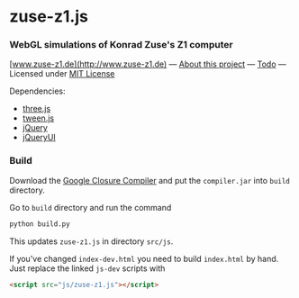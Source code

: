 zuse-z1.js
==========

### WebGL simulations of Konrad Zuse's Z1 computer ###

[www.zuse-z1.de](http://www.zuse-z1.de) — [About this project](https://github.com/daign/zuse-z1.js/wiki/About) — [Todo](https://github.com/daign/zuse-z1.js/wiki/Todo) — Licensed under [MIT License](https://github.com/daign/zuse-z1.js/blob/master/LICENSE.txt)

Dependencies:
* [three.js](https://github.com/mrdoob/three.js)
* [tween.js](https://github.com/sole/tween.js)
* [jQuery](https://github.com/jquery/jquery)
* [jQueryUI](https://github.com/jquery/jquery-ui)

### Build ###

Download the [Google Closure Compiler](https://developers.google.com/closure/compiler/) and put the `compiler.jar` into `build` directory.

Go to `build` directory and run the command

```python
python build.py
```

This updates `zuse-z1.js` in directory `src/js`.

If you've changed `index-dev.html` you need to build `index.html` by hand. Just replace the linked `js-dev` scripts with

```html
<script src="js/zuse-z1.js"></script>
```

